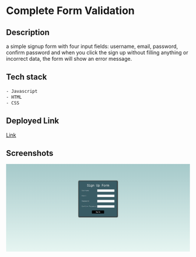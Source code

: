 # Complete Form Validation

## Description

a simple signup form with four input fields: username, 
email, password, confirm password and when you click the sign up 
without filling anything or incorrect data, the form will show an error message.

## Tech stack
    - Javascript
    - HTML
    - CSS

## Deployed Link

[Link]()

## Screenshots

![Img](./Images/Form.png)